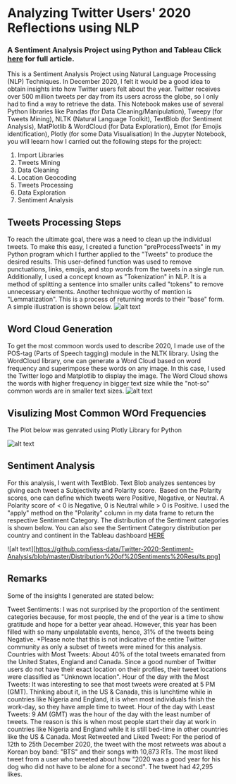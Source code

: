 # Analyzing Twitter Users' 2020 Reflections using NLP
### A Sentiment Analysis Project using Python and Tableau Click [here](https://jess-analytics.medium.com/) for full article.

This is a Sentiment Analysis Project using Natural Language Processing (NLP) Techniques. In December 2020, I felt it would be a good idea to obtain insights into how Twitter users felt about the year. Twitter receives over 500 million tweets per day from its users across the globe, so I only had to find a way to retrieve the data. This Notebook makes use of several Python libraries like Pandas (for Data Cleaning/Manipulation), Tweepy (for Tweets Mining), NLTK (Natural Language Toolkit), TextBlob (for Sentiment Analysis), MatPlotlib &  WordCloud (for Data Exploration), Emot (for Emojis identification), Plotly (for some Data Visualisation)
In the Jupyter Notebook, you will leearn how I carried out the following steps for the project:

1. Import Libraries
2. Tweets Mining
3. Data Cleaning
4. Location Geocoding
5. Tweets Processing
6. Data Exploration
7. Sentiment Analysis

## Tweets Processing Steps
To reach the ultimate goal, there was a need to clean up the individual tweets. To make this easy, I created a function "preProcessTweets" in my Python program which I further applied to the "Tweets" to produce the desired results. This user-defined function was used to remove punctuations, links, emojis, and stop words from the tweets in a single run. Additionally, I used a concept known as "Tokenization" in NLP. It is a method of splitting a sentence into smaller units called "tokens" to remove unnecessary elements. Another technique worthy of mention is "Lemmatization". This is a process of returning words to their "base" form. A simple illustration is shown below.
![alt text](https://github.com/jess-data/Twitter-2020-Sentiment-Analysis/blob/master/twitter.jpg)

## Word Cloud Generation
To get the most commoon words used to describe 2020, I made use of the POS-tag (Parts of Speech tagging) module in the NLTK library. Using the WordCloud library, one can generate a Word Cloud based on word frequency and superimpose these words on any image. In this case, I used the Twitter logo and Matplotlib to display the image. The Word Cloud shows the words with higher frequency in bigger text size while the "not-so" common words are in smaller text sizes.
![alt text](https://github.com/jess-data/Twitter-2020-Sentiment-Analysis/blob/master/wordcloud.png)

## Visulizing Most Common WOrd Frequencies
The Plot below was genrated using Plotly Library for Python

![alt text](https://github.com/jess-data/Twitter-2020-Sentiment-Analysis/blob/master/Twitter%20analytics2%20-%20Jupyter%20Notebook%20-%20Google%20Chrome%2026_12_2020%201_09_57%20AM.png)

## Sentiment Analysis
For this analysis, I went with TextBlob. Text Blob analyzes sentences by giving each tweet a Subjectivity and Polarity score. 
Based on the Polarity scores, one can define which tweets were Positive, Negative, or Neutral. A Polarity score of < 0 is Negative, 0 is Neutral while > 0 is Positive. I used the "apply" method on the "Polarity" column in my data frame to return the respective Sentiment Category. The distribution of the Sentiment categories is shown below. You can also see the Sentiment Category distribution per country and continent in the Tableau dashboard [HERE](https://public.tableau.com/views/Again_16090941050490/FinalDashboard?:language=en&:display_count=y&publish=yes&:origin=viz_share_link)

![alt text][https://github.com/jess-data/Twitter-2020-Sentiment-Analysis/blob/master/Distribution%20of%20Sentiments%20Results.png]

## Remarks
Some of the insights I generated are stated below:

Tweet Sentiments: I was not surprised by the proportion of the sentiment categories because, for most people, the end of the year is a time to show gratitude and hope for a better year ahead. However, this year has been filled with so many unpalatable events, hence, 31% of the tweets being Negative. *Please note that this is not indicative of the entire Twitter community as only a subset of tweets were mined for this analysis.
Countries with Most Tweets: About 40% of the total tweets emanated from the United States, England and Canada. Since a good number of Twitter users do not have their exact location on their profiles, their tweet locations were classified as "Unknown location".
Hour of the day with the Most Tweets: It was interesting to see that most tweets were created at 5 PM (GMT). Thinking about it, in the US & Canada, this is lunchtime while in countries like Nigeria and England, it is when most individuals finish the work-day, so they have ample time to tweet.
Hour of the day with Least Tweets: 9 AM (GMT) was the hour of the day with the least number of tweets. The reason is this is when most people start their day at work in countries like Nigeria and England while it is still bed-time in other countries like the US & Canada.
Most Retweeted and Liked Tweet: For the period of 12th to 25th December 2020, the tweet with the most retweets was about a Korean boy band: "BTS" and their songs with 10,873 RTs. The most liked tweet from a user who tweeted about how "2020 was a good year for his dog who did not have to be alone for a second". The tweet had 42,295 likes.
